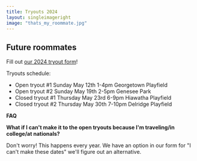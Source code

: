```yaml
---
title: Tryouts 2024
layout: singleimageright
image: "thats_my_roommate.jpg"
---
```


## Future roommates

Fill out [our 2024 tryout form](https://forms.gle/DnJjaXPC6Z7jy1mx8)!


Tryouts schedule:
- Open tryout #1 Sunday May 12th 1-4pm Georgetown Playfield
- Open tryout #2 Sunday May 19th 2-5pm Genesee Park
- Closed tryout #1 Thursday May 23rd 6-9pm Hiawatha Playfield
- Closed tryout #2 Thursday May 30th 7-10pm Delridge Playfield

__FAQ__

__What if I can't make it to the open tryouts because I'm traveling/in college/at nationals?__

Don't worry! This happens every year. We have an option in our form for "I can't make these dates" we'll figure out an alternative.